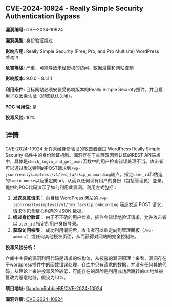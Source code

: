 ## CVE-2024-10924 - Really Simple Security Authentication Bypass

**漏洞编号:** CVE-2024-10924

**漏洞类型:** 身份验证绕过

**影响应用:** Really Simple Security (Free, Pro, and Pro Multisite) WordPress plugin

**危害等级:** 严重，可能导致未经授权的访问、数据泄露和网站控制

**影响版本:** 9.0.0 - 9.1.1.1

**利用条件:** 目标网站必须安装受影响版本的Really Simple Security插件，并且启用了双因素认证（即使默认关闭）。

**POC 可用性:** 是

**投毒风险:** 10%

## 详情

CVE-2024-10924 允许未经身份验证的攻击者绕过 WordPress Really Simple Security 插件中的身份验证机制。漏洞存在于处理双因素认证的REST API端点中，具体是`check_login_and_get_user`函数中的用户检查错误处理不当。攻击者可以通过发送特制的POST请求到`/wp-json/reallysimplessl/v1/two_fa/skip_onboarding`端点，指定`user_id`和伪造的`login_nonce`以及重定向url，从而以任何现有用户的身份（包括管理员）登录。提供的POC代码演示了如何利用此漏洞。利用方式包括：

1.  **发送恶意请求：** 向目标 WordPress 网站的 `/wp-json/reallysimplessl/v1/two_fa/skip_onboarding` 端点发送 POST 请求，请求体包含精心构造的 JSON 数据。
2.  **绕过身份验证：**  由于不正确的用户检查，插件会错误地验证请求，允许攻击者以 `user_id` 指定的用户身份登录。
3.  **获取访问权限：**  成功利用漏洞后，攻击者可以重定向到管理面板（`/wp-admin/`）或任何其他授权页面，从而获得对网站的完全控制权。

**投毒风险分析：**

仓库中主要的漏洞利用代码是请求的结构体，从披露的漏洞原理上来看，漏洞存在于wordpress插件中的函数错误处理，仓库中只有请求的数据，并没有任何其他代码，从理论上来讲投毒风险较低，可能存在的风险是利用成功后跳转的url地址被篡改为恶意地址，假设为10%。

**项目地址:** [RandomRobbieBF/CVE-2024-10924](https://github.com/RandomRobbieBF/CVE-2024-10924)

**漏洞详情:** [CVE-2024-10924](https://nvd.nist.gov/vuln/detail/CVE-2024-10924)